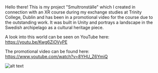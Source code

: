 Hello there! This is my project "Smultronställe" which I created in connection with an XR course during my exchange studies at Trinity College, Dublin and has been in a promotional video for the course due to the outstanding work. It was built in Unity and portrays a landscape in the Swedish archipelago as a cultural heritage piece.

A look into this world can be seen on YouTube here: https://youtu.be/Kwg6ZiOVyPE

The promotional video can be found here: https://www.youtube.com/watch?v=8YHU_Z6YmiQ

![alt text](https://github.com/sofiaharmen/Smultronstalle/blob/main/Presentation/smultronställe_intro.png?raw=true)

